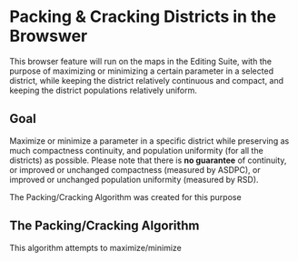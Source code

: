 # Packing & Cracking Districts in the Browswer

This browser feature will run on the maps in the Editing Suite, with the purpose of maximizing or minimizing a certain parameter in a selected district, while keeping the district relatively continuous and compact, and keeping the district populations relatively uniform.

## Goal

Maximize or minimize a parameter in a specific district while preserving as much compactness continuity, and population uniformity (for all the districts) as possible. Please note that there is **no guarantee** of continuity, or improved or unchanged compactness (measured by ASDPC), or improved or unchanged population uniformity (measured by RSD).

The Packing/Cracking Algorithm was created for this purpose

## The Packing/Cracking Algorithm

This algorithm attempts to maximize/minimize